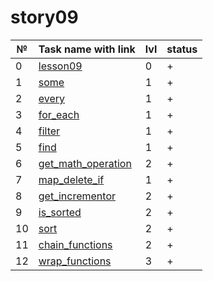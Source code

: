 # story09

| №   | Task name with link                                  | lvl | status |
| --- | ---------------------------------------------------- | --- | ------ |
| 0   | [lesson09](./lesson09/README.md)                     | 0   | +      |
| 1   | [some](./some/README.md)                             | 1   | +      |
| 2   | [every](./every/README.md)                           | 1   | +      |
| 3   | [for_each](./for_each/README.md)                     | 1   | +      |
| 4   | [filter](./filter/README.md)                         | 1   | +      |
| 5   | [find](./find/README.md)                             | 1   | +      |
| 6   | [get_math_operation](./get_math_operation/README.md) | 2   | +      |
| 7   | [map_delete_if](./map_delete_if/README.md)           | 1   | +      |
| 8   | [get_incrementor](./get_incrementor/README.md)       | 2   | +      |
| 9   | [is_sorted](./is_sorted/README.md)                   | 2   | +      |
| 10  | [sort](./sort/README.md)                             | 2   | +      |
| 11  | [chain_functions](./chain_functions/README.md)       | 2   | +      |
| 12  | [wrap_functions](./wrap_functions/README.md)         | 3   | +      |
